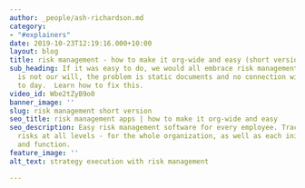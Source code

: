 ```yaml
---
author: _people/ash-richardson.md
category:
- "#explainers"
date: 2019-10-23T12:19:16.000+10:00
layout: blog
title: risk management - how to make it org-wide and easy (short version)
sub_heading: If it was easy to do, we would all embrace risk management - the problem
  is not our will, the problem is static documents and no connection with our day
  to day.  Learn how to fix this.
video_id: Wbe2tZyB9o0
banner_image: ''
slug: risk management short version
seo_title: risk management apps | how to make it org-wide and easy
seo_description: Easy risk management software for every employee. Track and manage
  risks at all levels - for the whole organization, as well as each initiative, project
  and function.
feature_image: ''
alt_text: strategy execution with risk management

---
```

